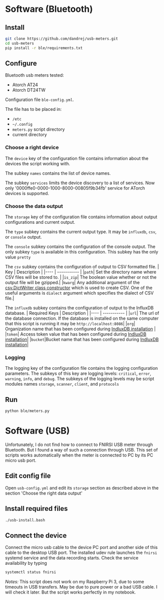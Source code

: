 # Software (Bluetooth)
## Install
```bash
git clone https://github.com/dandrej/usb-meters.git
cd usb-meters
pip install -r ble/requirements.txt
```
## Configure
Bluetooth usb meters tested:
- Atorch AT24
- Atorch DT24TW

Configuration file `ble-config.yml`.

The file has to be placed in:
- `/etc`
- `~/.config`
- `meters.py` script directory
- current directory

### Choose a right device
The `device` key of the configuration file contains information about the devices the script working with.

The subkey `names` contains the list of device names.

The subkey `services` limits the device discovery to a list of services. Now only '0000ffe0-0000-1000-8000-00805f9b34fb' service for ATorch devices is supported.

### Choose the data output
The `storage` key of the configuration file contains information about output configurations and current output.

The `type` subkey contains the current output type. It may be `influxdb`, `csv`, or `console` output.

The `console` subkey contains the configuration of the console output. The only subkey `type` is available in this configuration. This subkey has the only value `pretty`

The `csv` subkey contains the configuration of output to CSV formatted file.
| Key | Description |
|---- | ----------- |
|`path`| Set the directory name where CSV files will be stored to. |
|`is_zip`| The boolean value whether or not the output file will be gzipped.|
|`kwarg`| Any additional argument of the [csv.DictWriter class constructor](https://docs.python.org/3.11/library/csv.html?highlight=csv%20dictwriter#csv.DictWriter) which is used to create CSV. One of the useful arguments is `dialect` argument which specifies the dialect of CSV file.|

The `influxdb` subkey contains the configuration of output to the InfluxDB database.
| Required Keys | Description |
|---- | ----------- |
|`url`| The url of the database connection. If the database is installed on the same computer that this script is running it may be `http://localhost:8086`|
|`org`| Organization name that has been configured during [IndluxDB installation](influxdb.md)  |
|`token`| Access token value that has been configured during [IndluxDB installation](influxdb.md)|
|`bucket`|Bucket name that has been configured during [IndluxDB installation](influxdb.md)|

### Logging
The logging key of the configuration file contains the logging configuration parameters. The subkeys of this key are logging levels: `critical`, `error`, `warning`, `info`, and `debug`. The subkeys of the logging levels may be script modules names `storage`, `scanner`, `client`, and `protocols`

## Run
```bash
python ble/meters.py
```

# Software (USB)
Unfortunately, I do not find how to connect to FNIRSI USB meter through Bluetooth. But I found a way of such a connection through USB. This set of scripts works automatically when the meter is connected to PC by its PC micro usb port.
## Edit config file
Open `usb-config.yml` and edit its `storage` section as described above in the section 'Choose the right data output'
## Install required files
``` bash
./usb-install.bash
```
## Connect the device
Connect the micro usb cable to the device PC port and another side of this cable to the desktop USB port. The installed udev rule launches the `fnirsi` systemd service and the data recording starts. Check the service availability by typing
``` bash
systemctl status fnirsi
```
_Notes:_ This script does not work on my Raspberry Pi 3, due to some timeouts in USB transfers. May be due to pure power or a bad USB cable. I will check it later. But the script works perfectly in my notebook.